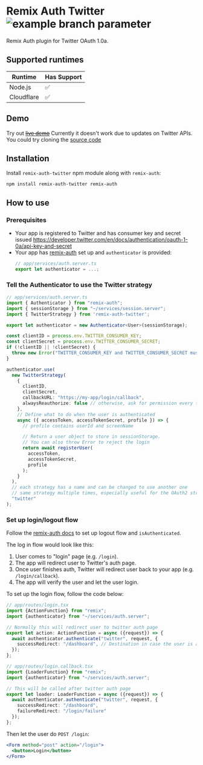 # Remix Auth Twitter ![example branch parameter](https://github.com/na2hiro/remix-auth-twitter/actions/workflows/main.yml/badge.svg?branch=main)

Remix Auth plugin for Twitter OAuth 1.0a.

## Supported runtimes

| Runtime    | Has Support |
| ---------- | ----------- |
| Node.js    | ✅          |
| Cloudflare | ✅          |

## Demo

Try out ~~[live demo](https://remix-auth-twitter-example.na2hiro.workers.dev/)~~ Currently it doesn't work due to updates on Twitter APIs. You could try cloning the [source code](https://github.com/na2hiro/remix-auth-twitter-example)

## Installation

Install `remix-auth-twitter` npm module along with `remix-auth`:

```shell
npm install remix-auth-twitter remix-auth
```
## How to use

### Prerequisites

* Your app is registered to Twitter and has consumer key and secret issued https://developer.twitter.com/en/docs/authentication/oauth-1-0a/api-key-and-secret
* Your app has [remix-auth](https://github.com/sergiodxa/remix-auth) set up and `authenticator` is provided:
  ```typescript
  // app/services/auth.server.ts
  export let authenticator = ...;
  ```

### Tell the Authenticator to use the Twitter strategy

```typescript jsx
// app/services/auth.server.ts
import { Authenticator } from "remix-auth";
import { sessionStorage } from "~/services/session.server";
import { TwitterStrategy } from 'remix-auth-twitter';

export let authenticator = new Authenticator<User>(sessionStorage);

const clientID = process.env.TWITTER_CONSUMER_KEY;
const clientSecret = process.env.TWITTER_CONSUMER_SECRET;
if (!clientID || !clientSecret) {
  throw new Error("TWITTER_CONSUMER_KEY and TWITTER_CONSUMER_SECRET must be provided");
}

authenticator.use(
  new TwitterStrategy(
    {
      clientID,
      clientSecret,
      callbackURL: "https://my-app/login/callback",
      alwaysReauthorize: false // otherwise, ask for permission every time
    },
    // Define what to do when the user is authenticated
    async ({ accessToken, accessTokenSecret, profile }) => {
      // profile contains userId and screenName

      // Return a user object to store in sessionStorage.
      // You can also throw Error to reject the login
      return await registerUser(
        accessToken,
        accessTokenSecret,
        profile
      );
    }
  ),
  // each strategy has a name and can be changed to use another one
  // same strategy multiple times, especially useful for the OAuth2 strategy.
  "twitter"
);
```

### Set up login/logout flow
Follow the [remix-auth docs](https://github.com/sergiodxa/remix-auth#readme) to set up logout flow and `isAuthenticated`.

The log in flow would look like this:

1. User comes to "login" page (e.g. `/login`).
2. The app will redirect user to Twitter's auth page.
3. Once user finishes auth, Twitter will redirect user back to your app (e.g. `/login/callback`).
4. The app will verify the user and let the user login.

To set up the login flow, follow the code below:

```typescript jsx
// app/routes/login.tsx
import {ActionFunction} from "remix";
import {authenticator} from "~/services/auth.server";

// Normally this will redirect user to twitter auth page
export let action: ActionFunction = async ({request}) => {
  await authenticator.authenticate("twitter", request, {
    successRedirect: "/dashboard", // Destination in case the user is already logged in
  });
};
```

```typescript jsx
// app/routes/login.callback.tsx
import {LoaderFunction} from "remix";
import {authenticator} from "~/services/auth.server";

// This will be called after twitter auth page 
export let loader: LoaderFunction = async ({request}) => {
  await authenticator.authenticate("twitter", request, {
    successRedirect: "/dashboard",
    failureRedirect: "/login/failure"
  });
};
```

Then let the user do `POST /login`:
```jsx
<Form method="post" action="/login">
  <button>Login</button>
</Form>
```
